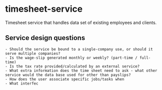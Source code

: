 timesheet-service
=================

Timesheet service that handles data set of existing employees and clients.

## Service design questions
	- Should the service be bound to a single-company use, or should it serve multiple companies?
	- Is the wage-slip generated monthly or weekly? (part-time / full-time)
	- Is the tax rate provided/calculated by an external service?
	- What extra information does the time sheet need to ask - what other service would the data base used for other than payslips?
	- How does the user associate specific jobs/tasks when
	- What interfec

##
